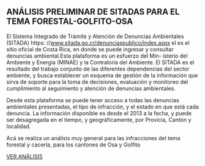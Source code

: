 ## ANÁLISIS PRELIMINAR DE SITADAS PARA EL TEMA FORESTAL-GOLFITO-OSA

El Sistema Integrado de Trámite y Atención de Denuncias Ambientales (SITADA) https:
//www.sitada.go.cr/denunciaspublico/index.aspx el es el sitio oficial de Costa Rica, en donde se puede ingresar y consultar denuncias ambiental.Esta plataforma es un esfuerzo del Min- isterio del Ambiente y Energía (MINAE) y la Contraloría del Ambiente. El SITADA es el resultado del trabajo conjunto de las diferentes dependencias del sector ambiente, y busca
establecer un esquema de gestión de la información que sirva de soporte para la toma de decisiones, evaluación y monitoreo del cumplimiento al seguimiento y atención de denuncias
ambientales.

Desde esta plataforma se puede tener acceso a todas las denuncias ambientales presentadas, el tipo de infracción, y el estado en que está cada denuncia. La información disponible es desde el 2013 a la fecha, y puede ser desagregada en el tiempo, y geográficamente, por Provicia, Cantón y localidad.

Acá se realiza un análisis muy general para las infracciones del tema forestal y cacería, para los cantones de Osa y Golfito

[VER ANÁLISIS](Analisis-SITADA.pdf)

